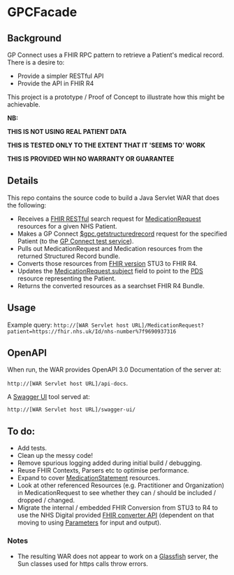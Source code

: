 # GPCFacade

## Background
GP Connect uses a FHIR RPC pattern to retrieve a Patient's medical record. There is a desire to:
* Provide a simpler RESTful API
* Provide the API in FHIR R4

This project is a prototype / Proof of Concept to illustrate how this might be achievable.

**NB:**

**THIS IS NOT USING REAL PATIENT DATA**

**THIS IS TESTED ONLY TO  THE EXTENT THAT IT 'SEEMS TO' WORK**

**THIS IS PROVIDED WIH NO WARRANTY OR GUARANTEE**
## Details
This repo contains the source code to build a Java Servlet WAR that does the following:
* Receives a [FHIR RESTful](https://www.hl7.org/fhir/http.html) search request for [MedicationRequest](https://www.hl7.org/fhir/medicationrequest.html) resources for a given NHS Patient.
* Makes a GP Connect [$gpc.getstructuredrecord](https://digital.nhs.uk/developer/api-catalogue/gp-connect-access-record-structured-fhir) request for the specified Patient (to the [GP Connect test service](https://orange.testlab.nhs.uk/)).
* Pulls out MedicationRequest and Medication resources from the returned Structured Record bundle.
* Converts those resources from [FHIR version](http://hl7.org/fhir/directory.html) STU3 to FHIR R4.
* Updates the [MedicationRequest.subject](https://www.hl7.org/fhir/medicationrequest-definitions.html#MedicationRequest.subject) field to point to the [PDS](https://digital.nhs.uk/developer/api-catalogue/personal-demographics-service-fhir) resource representing the Patient.
* Returns the converted resources as a searchset FHIR R4 Bundle.

## Usage
Example query:
`http://[WAR Servlet host URL]/MedicationRequest?patient=https://fhir.nhs.uk/Id/nhs-number%7f9690937316`


## OpenAPI
When run, the WAR provides OpenAPI 3.0 Documentation of the server at:

`http://[WAR Servlet host URL]/api-docs`.

A [Swagger UI](https://swagger.io/tools/swagger-ui/) tool served at:

`http://[WAR Servlet host URL]/swagger-ui/`


## To do:
* Add tests.
* Clean up the messy code!
* Remove spurious logging added during initial build / debugging.
* Reuse FHIR Contexts, Parsers etc to optimise performance.
* Expand to cover [MedicationStatement](https://www.hl7.org/fhir/medicationstatement.html#MedicationStatement) resources.
* Look at other referenced Resources (e.g. Practitioner and Organization) in MedicationRequest to see whether they can / should be included / dropped / changed.
* Migrate the internal / embedded FHIR Conversion from STU3 to R4 to use the NHS Digital provided [FHIR converter API](https://digital.nhs.uk/developer/api-catalogue/fhir-converter-api) (dependent on that moving to using [Parameters](https://www.hl7.org/fhir/parameters.html) for input and output).


### Notes
* The resulting WAR does not appear to work on a [Glassfish](https://javaee.github.io/glassfish/) server, the Sun classes used for https calls throw errors.
